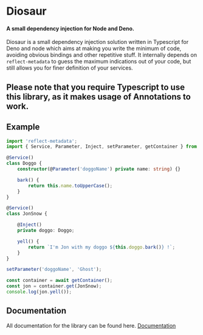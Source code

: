 # Diosaur
#### A small dependency injection for Node and Deno.

Diosaur is a small dependency injection solution written in Typescript for Deno and node which aims at making you write the minimum
of code, avoiding obvious bindings and other repetitive stuff. It internally depends on `reflect-metadata` to guess
the maximum indications out of your code, but still allows you for finer definition of your services.

## Please note that you require Typescript to use this library, as it makes usage of Annotations to work.

## Example
```typescript
import 'reflect-metadata';
import { Service, Parameter, Inject, setParameter, getContainer } from 'diosaur';

@Service()
class Doggo {
    constructor(@Parameter('doggoName') private name: string) {}

    bark() {
        return this.name.toUpperCase();
    }
}

@Service()
class JonSnow {

    @Inject()
    private doggo: Doggo;

    yell() {
        return `I'm Jon with my doggo ${this.doggo.bark()} !`;
    }
}

setParameter('doggoName', 'Ghost');

const container = await getContainer();
const jon = container.get(JonSnow);
console.log(jon.yell());
```

## Documentation
All documentation for the library can be found here.
[Documentation](https://ovesco.github.io/diosaur/)
